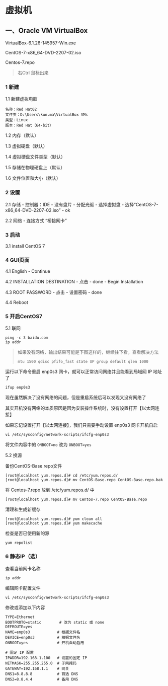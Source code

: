 # 虚拟机

## 一、Oracle VM VirtualBox

VirtualBox-6.1.26-145957-Win.exe

CentOS-7-x86_64-DVD-2207-02.iso

Centos-7.repo

> 右Ctrl 鼠标出来

### 1 新建

1.1 新建虚拟电脑

```
名称：Red Hat02
文件夹：D:\Users\kun.ma\VirtualBox VMs
类型：Linux
版本：Red Hat（64-bit）
```

1.2 内存（默认）

1.3 虚拟硬盘（默认）

1.4 虚拟硬盘文件类型（默认）

1.5 存储在物理硬盘上（默认）

1.6 文件位置和大小（默认）

### 2 设置

2.1 存储 - 控制器：IDE - 没有盘片 - 分配光驱 - 选择虚拟盘 - 选择“CentOS-7-x86_64-DVD-2207-02.iso” - ok

2.2 网络 - 连接方式 “桥接网卡”

### 3 启动

3.1 install CentOS 7

### 4 GUI页面

4.1 English - Continue

4.2 INSTALLATION DESTINATION - 点击 - done - Begin Installation

4.3 ROOT PASSWORD - 点击 - 设置密码 - done

4.4 Reboot

### 5 开启CentOS7

5.1 联网

```
ping -c 3 baidu.com
ip addr
```

> 如果没有网络，输出结果可能是下图这样的，继续往下看，查看解决方法
>
> ```
> mtu 1500 qdisc pfifo_fast state UP group default qlen 1000
> ```

运行以下命令重启 enp0s3 网卡，就可以正常访问网络并且能看到局域网 IP 地址了

```
ifup enp0s3
```

现在虽然解决了没有网络的问题，但是重启系统后可以发现又没有网络了

其实开机没有网络的本质原因是因为安装操作系统时，没有设置打开【以太网连接】

如果忘记设置打开【以太网连接】，我们只需要手动设置 enp0s3 网卡开机自启

```
vi /etc/sysconfig/network-scripts/ifcfg-enp0s3
```

将文件内容中的 `ONBOOT=no` 改为 `ONBOOT=yes`

5.2 换源

备份CentOS-Base.repo文件

```
[root@localhost yum.repos.d]# cd /etc/yum.repos.d/
[root@localhost yum.repos.d]# mv CentOS-Base.repo CentOS-Base.repo.bak
```

将 Centos-7.repo 放到 /etc/yum.repos.d/ 中

```
[root@localhost yum.repos.d]# mv Centos-7.repo CentOS-Base.repo
```

清理和生成新缓存

```
[root@localhost yum.repos.d]# yum clean all 
[root@localhost yum.repos.d]# yum makecache 
```

检查是否已使用新的源

```
yum repolist
```



### 6 静态IP（选）

查看当前网卡名称

```
ip addr
```

编辑网卡配置文件

```
vi /etc/sysconfig/network-scripts/ifcfg-enp0s3
```

修改或添加以下内容

```
TYPE=Ethernet
BOOTPROTO=static        # 改为 static 或 none
DEFROUTE=yes
NAME=enp0s3			   # 根据文件名
DEVICE=enp0s3		   # 根据文件名
ONBOOT=yes             # 开机自动启用

# 固定 IP 配置
IPADDR=192.168.1.100   # 设置的固定 IP
NETMASK=255.255.255.0  # 子网掩码
GATEWAY=192.168.1.1    # 网关
DNS1=8.8.8.8           # 首选 DNS
DNS2=8.8.4.4           # 备用 DNS
```

